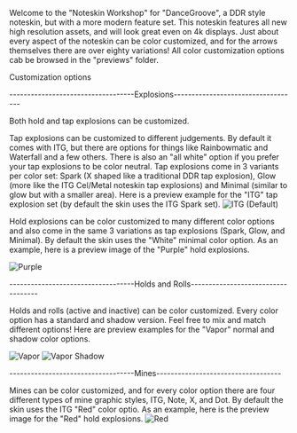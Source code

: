 Welcome to the "Noteskin Workshop" for "DanceGroove", a DDR style noteskin, but with a more modern feature set. This noteskin features all new high resolution assets, and will look great even on 4k displays. Just about every aspect of the noteskin can be color customized, and for the arrows themselves there are over eighty variations! All color customization options cab be browsed in the "previews" folder.

Customization options

-----------------------------------Explosions-----------------------------------

Both hold and tap explosions can be customized. 

Tap explosions can be customized to different judgements. By default it comes with ITG, but there are options for things like Rainbowmatic and Waterfall and a few others. There is also an "all white" option if you prefer your tap explosions to be color neutral. Tap explosions come in 3 variants per color set: Spark (X shaped like a traditional DDR tap explosion), Glow (more like the ITG Cel/Metal noteskin tap explosions) and Minimal (similar to glow but with a smaller area). Here is a preview example for the "ITG" tap explosion set (by default the skin uses the ITG Spark set).
![ITG (Default)](https://github.com/HURG-IIDX/Noteskin-Workshop-DanceGroove/assets/19560941/9b85b07b-9897-416d-8a28-12747c1bfd10)

Hold explosions can be color customized to many different color options and also come in the same 3 variations as tap explosions (Spark, Glow, and Minimal). By default the skin uses the "White" minimal color option. As an example, here is a preview image of the "Purple" hold explosions.

![Purple](https://github.com/HURG-IIDX/Noteskin-Workshop-DanceGroove/assets/19560941/94b25749-5f99-4424-b8fb-798e1aeac9f3)

-----------------------------------Holds and Rolls-----------------------------------

Holds and rolls (active and inactive) can be color customized. Every color option has a standard and shadow version. Feel free to mix and match different options! Here are preview examples for the "Vapor" normal and shadow color options.

![Vapor](https://github.com/HURG-IIDX/Noteskin-Workshop-DanceGroove/assets/19560941/face96e3-2763-4835-8889-011a09d2d400)
![Vapor Shadow](https://github.com/HURG-IIDX/Noteskin-Workshop-DanceGroove/assets/19560941/778df8db-e617-437e-8a9e-aa7b7dd3b862)

-----------------------------------Mines-----------------------------------

Mines can be color customized, and for every color option there are four different types of mine graphic styles, ITG, Note, X, and Dot. By default the skin uses the ITG "Red" color optio. As an example, here is the preview image for the "Red" hold explosions.
![Red](https://github.com/HURG-IIDX/Noteskin-Workshop-DanceGroove/assets/19560941/16ee885a-3404-4e2b-a16a-5cae167afcde)

